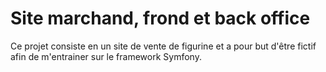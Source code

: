 # Site marchand, frond et back office

Ce projet consiste en un site de vente de figurine et a pour but d'être fictif afin de m'entrainer sur le framework Symfony.
